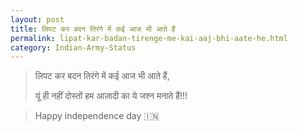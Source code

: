 ```yaml
---
layout: post
title: लिपट कर बदन तिरंगे में कई आज भी आते हैं
permalink: lipat-kar-badan-tirenge-me-kai-aaj-bhi-aate-he.html
category: Indian-Army-Status
---
```

> लिपट कर बदन तिरंगे में कई आज भी आते हैं, 
> 
> यूं ही नहीं दोस्तों हम आज़ादी का ये जश्‍न मनाते हैं!!!

> Happy independence day 🇮🇳
